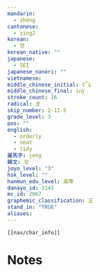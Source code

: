 ```yaml
---
mandarin:
  - zhěng
cantonese:
  - zing2
korean:
  - 정
korean_native: ""
japanese:
  - SEI
japanese_nanori: ""
vietnamese:
middle_chinese_initial: t͡ɕ
middle_chinese_final: iᴇŋ
stroke_count: 16
radical: 攴
skip_number: 2-11-5
grade_level: 3
pos: ""
english:
  - orderly
  - neat
  - tidy
羅馬字: jeng
韓文: 정
joyo_level: "3"
hsk_level: ""
hanmun_edu_level: 高等
danayo_id: 3145
mc_id: 2067
graphemic_classification: 正
stand_in: "TRUE"
aliases:
---
```

```meta-bind-embed
[[nav/char_info]]
```

# Notes
